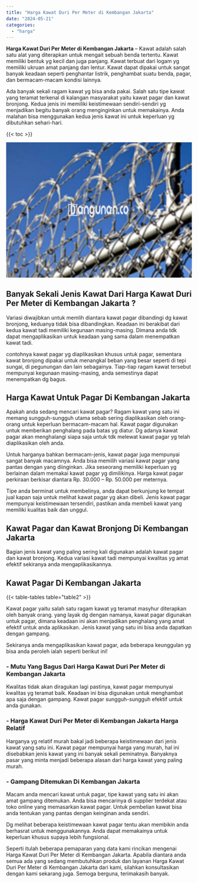```yaml
---
title: "Harga Kawat Duri Per Meter di Kembangan Jakarta"
date: "2024-05-21"
categories: 
  - "harga"
---
```


**Harga Kawat Duri Per Meter di Kembangan Jakarta** – Kawat adalah salah satu alat yang diterapkan untuk mengait sebuah benda tertentu. Kawat memiliki bentuk yg kecil dan juga panjang. Kawat terbuat dari logam yg memiliki ukruan amat panjang dan lentur. Kawat dapat dipakai untuk sangat banyak keadaan seperti penghantar listrik, penghambat suatu benda, pagar, dan bermacam-macam kondisi lainnya.

Ada banyak sekali ragam kawat yg bisa anda pakai. Salah satu tipe kawat yang teramat terkenal di kalangan masyarakat yaitu kawat pagar dan kawat bronjong. Kedua jenis ini memiliki keistimewaan sendiri-sendiri yg menjadikan begitu banyak orang menginginkan untuk memakainya. Anda malahan bisa menggunakan kedua jenis kawat ini untuk keperluan yg dibutuhkan sehari-hari.

{{< toc >}}

![Harga Kawat Duri Per Meter di Kembangan Jakarta](/images/jual-kawat-murah02.png)

## Banyak Sekali Jenis Kawat Dari Harga Kawat Duri Per Meter di Kembangan Jakarta ?

Variasi diwajibkan untuk memlih diantara kawat pagar dibandingi dg kawat bronjong, keduanya tidak bisa dibandingkan. Keadaan ini berakibat dari kedua kawat tadi memiliki kegunaan masing-masing. Dimana anda tdk dapat mengaplikasikan untuk keadaan yang sama dalam menempatkan kawat tadi.

contohnya kawat pagar yg diaplikasikan khusus untuk pagar, sementara kawat bronjong dipakai untuk menangkal beban yang besar seperti di tepi sungai, di pegunungan dan lain sebagainya. Tiap-tiap ragam kawat tersebut mempunyai kegunaan masing-masing, anda semestinya dapat menempatkan dg bagus.

## Harga Kawat Untuk Pagar Di Kembangan Jakarta

Apakah anda sedang mencari kawat pagar? Ragam kawat yang satu ini memang sungguh-sungguh utama sebab sering diaplikasikan oleh orang-orang untuk keperluan bermacam-macam hal. Kawat pagar digunakan untuk memberikan penghalang pada batas yg diatur. Dg adanya kawat pagar akan menghalangi siapa saja untuk tdk melewat kawat pagar yg telah diaplikasikan oleh anda.

Untuk harganya bahkan bermacam-jenis, kawat pagar juga mempunyai sangat banyak macamnya. Anda bisa memilih variasi kawat pagar yang pantas dengan yang diinginkan. Jika seseorang memiliki keperluan yg berlainan dalam memakai kawat pagar yg dimilikinya. Harga kawat pagar perkiraan berkisar diantara Rp. 30.000 – Rp. 50.000 per meternya.

Tipe anda berminat untuk membelinya, anda dapat berkunjung ke tempat jual kapan saja untuk melihat kawat pagar yg akan dibeli. Jenis kawat pagar mempunyai keistimewaan tersendiri, pastikan anda membeli kawat yang memiliki kualitas baik dan unggul.

## Kawat Pagar dan Kawat Bronjong Di Kembangan Jakarta

Bagian jenis kawat yang paling sering kali digunakan adalah kawat pagar dan kawat bronjong. Kedua variasi kawat tadi mempunyai kwalitas yg amat efektif sekiranya anda mengaplikasikannya.

## Kawat Pagar Di Kembangan Jakarta

{{< table-tables table="table2" >}}

Kawat pagar yaitu salah satu ragam kawat yg teramat masyhur diterapkan oleh banyak orang. yang layak dg dengan namanya, kawat pagar digunakan untuk pagar, dimana keadaan ini akan menjadikan penghalang yang amat efektif untuk anda aplikasikan. Jenis kawat yang satu ini bisa anda dapatkan dengan gampang.

Sekiranya anda mengaplikasikan kawat pagar, ada beberapa keunggulan yg bisa anda peroleh ialah seperti berikut ini!

### \- Mutu Yang Bagus Dari Harga Kawat Duri Per Meter di Kembangan Jakarta

Kwalitas tidak akan diragukan lagi pastinya, kawat pagar mempunyai kwalitas yg teramat baik. Keadaan ini bisa digunakan untuk menghambat apa saja dengan gampang. Kawat pagar sungguh-sungguh efektif untuk anda gunakan.

### \- Harga Kawat Duri Per Meter di Kembangan Jakarta Harga Relatif

Harganya yg relatif murah bakal jadi beberapa keistimewaan dari jenis kawat yang satu ini. Kawat pagar mempunyai harga yang murah, hal ini disebabkan jenis kawat yang ini banyak sekali peminatnya. Banyaknya pasar yang minta menjadi beberapa alasan dari harga kawat yang paling murah.

### \- Gampang Ditemukan Di Kembangan Jakarta

Macam anda mencari kawat untuk pagar, tipe kawat yang satu ini akan amat gampang ditemukan. Anda bisa mencarinya di supplier terdekat atau toko online yang memasarkan kawat pagar. Untuk pembelian kawat bisa anda tentukan yang pantas dengan keinginan anda sendiri.

Dg melihat beberapa keistimewaan kawat pagar tentu akan membikin anda berhasrat untuk menggunakannya. Anda dapat memakainya untuk keperluan khusus supaya lebih fungsional.

Seperti itulah beberapa pemaparan yang data kami rincikan mengenai Harga Kawat Duri Per Meter di Kembangan Jakarta. Apabila diantara anda semua ada yang sedang membutuhkan produk dan layanan Harga Kawat Duri Per Meter di Kembangan Jakarta dari kami, silahkan konsultasikan dengan kami sekarang juga. Semoga berguna, terimakasih banyak.
